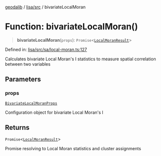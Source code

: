 [geodalib](../../../modules.md) / [lisa/src](../index.md) / bivariateLocalMoran

# Function: bivariateLocalMoran()

> **bivariateLocalMoran**(`props`): `Promise`\<[`LocalMoranResult`](../type-aliases/LocalMoranResult.md)\>

Defined in: [lisa/src/sa/local-moran.ts:127](https://github.com/GeoDaCenter/geoda-lib/blob/3f9453a08cf3d7f96b1a0d65d18359804129d8d2/js/packages/lisa/src/sa/local-moran.ts#L127)

Calculates bivariate Local Moran's I statistics to measure spatial correlation
between two variables

## Parameters

### props

[`BivariateLocalMoranProps`](../type-aliases/BivariateLocalMoranProps.md)

Configuration object for bivariate Local Moran's I

## Returns

`Promise`\<[`LocalMoranResult`](../type-aliases/LocalMoranResult.md)\>

Promise resolving to Local Moran statistics and cluster assignments
